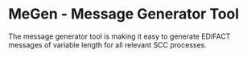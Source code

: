 # MeGen - Message Generator Tool 

The message generator tool is making it easy to generate EDIFACT messages of variable length for all relevant SCC processes.
